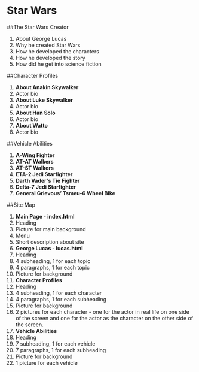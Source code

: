 # Star Wars

##The Star Wars Creator
1. About George Lucas 
  1. Why he created Star Wars
  2. How he developed the characters
  3. How he developed the story
  4. How did he get into science fiction

##Character Profiles
1. **About Anakin Skywalker**
  1. Actor bio
2. **About Luke Skywalker**
  1. Actor bio
3. **About Han Solo**
  1. Actor bio
4. **About Watto**
  1. Actor bio

##Vehicle Abilities
1. **A-Wing Fighter**
2. **AT-AT Walkers**
3. **AT-ST Walkers**
4. **ETA-2 Jedi Starfighter**
5. **Darth Vader's Tie Fighter**
6. **Delta-7 Jedi Starfighter**
7. **General Grievous’ Tsmeu-6 Wheel Bike**

##Site Map
1. **Main Page - index.html**
  1. Heading
  2. Picture for main background
  3. Menu
  4. Short description about site
2. **George Lucas - lucas.html**
  1. Heading
  2. 4 subheading, 1 for each topic
  3. 4 paragraphs, 1 for each topic
  4. Picture for background
3. **Character Profiles**
  1. Heading
  2. 4 subheading, 1 for each character
  3. 4 paragraphs, 1 for each subheading
  4. Picture for background
  5. 2 pictures for each character - one for the actor in real life on one side of the screen and one for the actor as the character on the other side of the screen. 
4. **Vehicle Abilities**
  1. Heading
  2. 7 subheading, 1 for each vehicle
  3. 7 paragraphs, 1 for each subheading
  4. Picture for background
  5. 1 picture for each vehicle
